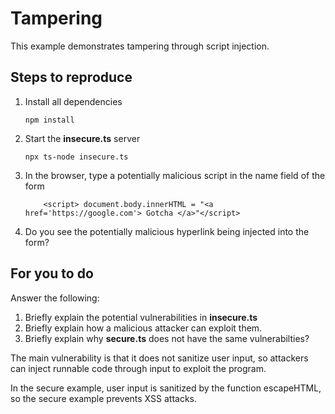 # Tampering

This example demonstrates tampering through script injection.

## Steps to reproduce

1. Install all dependencies

   `npm install`

2. Start the **insecure.ts** server

   `npx ts-node insecure.ts`

3. In the browser, type a potentially malicious script in the name field of the form

   ```
       <script> document.body.innerHTML = "<a href='https://google.com'> Gotcha </a>"</script>
   ```

4. Do you see the potentially malicious hyperlink being injected into the form?

## For you to do

Answer the following:

1. Briefly explain the potential vulnerabilities in **insecure.ts**
2. Briefly explain how a malicious attacker can exploit them.
3. Briefly explain why **secure.ts** does not have the same vulnerabilties?

The main vulnerability is that it does not sanitize user input, so attackers can inject runnable code through input to exploit the program.

In the secure example, user input is sanitized by the function escapeHTML, so the secure example prevents XSS attacks.
